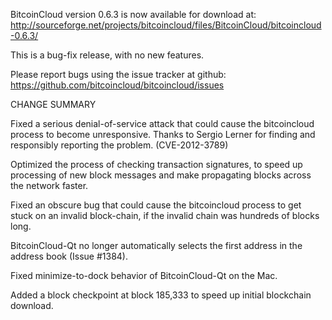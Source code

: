 BitcoinCloud version 0.6.3 is now available for download at:
  http://sourceforge.net/projects/bitcoincloud/files/BitcoinCloud/bitcoincloud-0.6.3/

This is a bug-fix release, with no new features.

Please report bugs using the issue tracker at github:
  https://github.com/bitcoincloud/bitcoincloud/issues

CHANGE SUMMARY

Fixed a serious denial-of-service attack that could cause the
bitcoincloud process to become unresponsive. Thanks to Sergio Lerner
for finding and responsibly reporting the problem. (CVE-2012-3789)

Optimized the process of checking transaction signatures, to
speed up processing of new block messages and make propagating
blocks across the network faster.

Fixed an obscure bug that could cause the bitcoincloud process to get
stuck on an invalid block-chain, if the invalid chain was
hundreds of blocks long.

BitcoinCloud-Qt no longer automatically selects the first address
in the address book (Issue #1384).

Fixed minimize-to-dock behavior of BitcoinCloud-Qt on the Mac.

Added a block checkpoint at block 185,333 to speed up initial
blockchain download.
